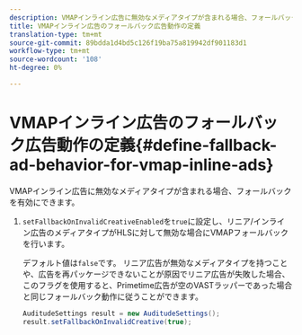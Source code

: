 ```yaml
---
description: VMAPインライン広告に無効なメディアタイプが含まれる場合、フォールバックを有効にできます。
title: VMAPインライン広告のフォールバック広告動作の定義
translation-type: tm+mt
source-git-commit: 89bdda1d4bd5c126f19ba75a819942df901183d1
workflow-type: tm+mt
source-wordcount: '108'
ht-degree: 0%

---
```



# VMAPインライン広告のフォールバック広告動作の定義{#define-fallback-ad-behavior-for-vmap-inline-ads}

VMAPインライン広告に無効なメディアタイプが含まれる場合、フォールバックを有効にできます。

1. `setFallbackOnInvalidCreativeEnabled`を`true`に設定し、リニア/インライン広告のメディアタイプがHLSに対して無効な場合にVMAPフォールバックを行います。

   デフォルト値は`false`です。 リニア広告が無効なメディアタイプを持つことや、広告を再パッケージできないことが原因でリニア広告が失敗した場合、このフラグを使用すると、Primetime広告が空のVASTラッパーであった場合と同じフォールバック動作に従うことができます。

   ```java
   AuditudeSettings result = new AuditudeSettings(); 
   result.setFallbackOnInvalidCreative(true);
   ```
